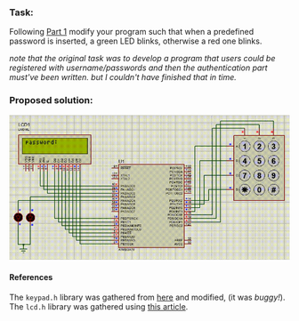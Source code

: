 ### Task:

Following [Part 1](https://github.com/rezmansouri/microlab/blob/main/Exercise%207/Part1) modify your program such that when a predefined password is inserted, a green LED blinks, otherwise a red one blinks.

_note that the original task was to develop a program that users could be registered with username/passwords and then the authentication part must've been written. but I couldn't have finished that in time._

### Proposed solution:

<p align="center">
  <img src="https://github.com/rezmansouri/microlab/blob/main/Exercise%207/Part2/circuit.gif"/>
</p>

#### References

The `keypad.h` library was gathered from [here](https://microlearn.ir/1185/p_keypad.html) and modified, (it was _buggy!_).
The `lcd.h` library was gathered using [this article](https://www.electronicwings.com/avr-atmega/lcd16x2-interfacing-with-atmega16-32).

